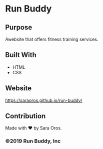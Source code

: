 # Run Buddy

## Purpose
Awebsite that offers fitness training services.

## Built With
* HTML
* CSS

## Website
https://saraoros.github.io/run-buddy/

## Contribution
Made with ❤️ by Sara Oros.

### ©️2019 Run Buddy, Inc
